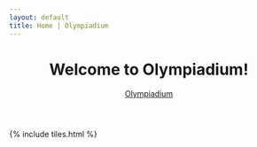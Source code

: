 ```yaml
---
layout: default
title: Home | Olympiadium
---
```


<header>
<h1>Welcome to Olympiadium!</h1>
<p> <a href="https://olympiadium.github.io">Olympiadium</a> </p>
</header>

{% include tiles.html %}
